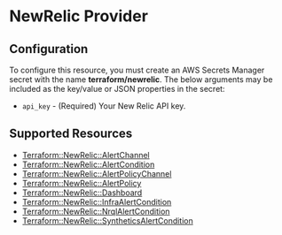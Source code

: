 # NewRelic Provider

## Configuration

To configure this resource, you must create an AWS Secrets Manager secret with the name **terraform/newrelic**. The below arguments may be included as the key/value or JSON properties in the secret:

* `api_key` - (Required) Your New Relic API key.


## Supported Resources

* [Terraform::NewRelic::AlertChannel](AlertChannel.md)
* [Terraform::NewRelic::AlertCondition](AlertCondition.md)
* [Terraform::NewRelic::AlertPolicyChannel](AlertPolicyChannel.md)
* [Terraform::NewRelic::AlertPolicy](AlertPolicy.md)
* [Terraform::NewRelic::Dashboard](Dashboard.md)
* [Terraform::NewRelic::InfraAlertCondition](InfraAlertCondition.md)
* [Terraform::NewRelic::NrqlAlertCondition](NrqlAlertCondition.md)
* [Terraform::NewRelic::SyntheticsAlertCondition](SyntheticsAlertCondition.md)